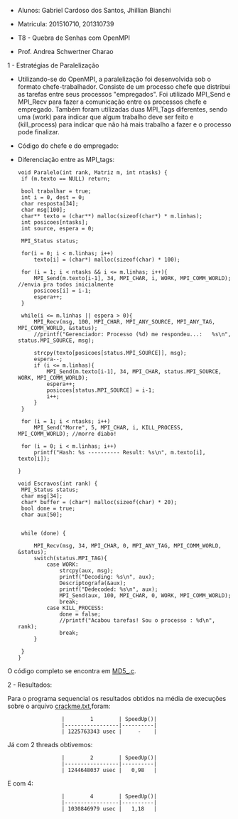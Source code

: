 - Alunos: Gabriel Cardoso dos Santos, Jhillian Bianchi
- Matricula: 201510710, 201310739

- T8 - Quebra de Senhas com OpenMPI
- Prof. Andrea Schwertner Charao


1 - Estratégias de Paralelização

- Utilizando-se do OpenMPI, a paralelização foi desenvolvida sob o formato chefe-trabalhador. Consiste de um processo chefe que distribui as tarefas entre seus processos "empregados". Foi utilizado MPI_Send e MPI_Recv para fazer a comunicação entre os processos chefe e empregado. Também foram utilizadas duas MPI_Tags diferentes, sendo uma (work) para indicar que algum trabalho deve ser feito e (kill_process) para indicar que não há mais trabalho a fazer e o processo pode finalizar.

- Código do chefe e do empregado:
- Diferenciação entre as MPI_tags:

   ```
   void Paralelo(int rank, Matriz m, int ntasks) {
	if (m.texto == NULL) return;

	bool trabalhar = true;
	int i = 0, dest = 0;
	char resposta[34];
	char msg[100];
	char** texto = (char**) malloc(sizeof(char*) * m.linhas);
	int posicoes[ntasks];
	int source, espera = 0;

	MPI_Status status;

	for(i = 0; i < m.linhas; i++)
		texto[i] = (char*) malloc(sizeof(char) * 100);

	for (i = 1; i < ntasks && i <= m.linhas; i++){
		MPI_Send(m.texto[i-1], 34, MPI_CHAR, i, WORK, MPI_COMM_WORLD); //envia pra todos inicialmente
		posicoes[i] = i-1;
		espera++;
	}

	while(i <= m.linhas || espera > 0){
		MPI_Recv(msg, 100, MPI_CHAR, MPI_ANY_SOURCE, MPI_ANY_TAG, MPI_COMM_WORLD, &status);
		//printf("Gerenciador: Processo (%d) me respondeu...:   %s\n", status.MPI_SOURCE, msg);

		strcpy(texto[posicoes[status.MPI_SOURCE]], msg);
		espera--;
		if (i <= m.linhas){
			MPI_Send(m.texto[i-1], 34, MPI_CHAR, status.MPI_SOURCE, WORK, MPI_COMM_WORLD);			
			espera++;
			posicoes[status.MPI_SOURCE] = i-1;
			i++;
		}
	}

	for (i = 1; i < ntasks; i++)
		MPI_Send("Morre", 5, MPI_CHAR, i, KILL_PROCESS, MPI_COMM_WORLD); //morre diabo!

	for (i = 0; i < m.linhas; i++)
		printf("Hash: %s ---------- Result: %s\n", m.texto[i], texto[i]);

   }

   ```
   
   ```
   void Escravos(int rank) {
	MPI_Status status;
	char msg[34];
	char* buffer = (char*) malloc(sizeof(char) * 20);
	bool done = true;
	char aux[50];
	

	while (done) {

		MPI_Recv(msg, 34, MPI_CHAR, 0, MPI_ANY_TAG, MPI_COMM_WORLD, &status);
		switch(status.MPI_TAG){
			case WORK:
				strcpy(aux, msg);
				printf("Decoding: %s\n", aux);
				Descriptografa(&aux);
				printf("Dedecoded: %s\n", aux);
				MPI_Send(aux, 100, MPI_CHAR, 0, WORK, MPI_COMM_WORLD);
				break;
			case KILL_PROCESS:
				done = false;
				//printf("Acabou tarefas! Sou o processo : %d\n", rank);
				break;
		}

	}
   }
   ```


O código completo se encontra em [MD5_.c](MD5_.c).

2 - Resultados:

Para o programa sequencial os resultados obtidos na média de execuções sobre o arquivo [crackme.txt](crackme.txt),foram: 
                     
                     |        1        | SpeedUp()|
                     |-----------------|----------|
                     | 1225763343 usec |     -    |
                     
Já com 2 threads obtivemos:
  
                     |        2        | SpeedUp()|
                     |-----------------|----------|
                     | 1244648037 usec |   0,98   |

E com 4:

                     |        4        | SpeedUp()|
                     |-----------------|----------|
                     | 1030846979 usec |   1,18   |



	




